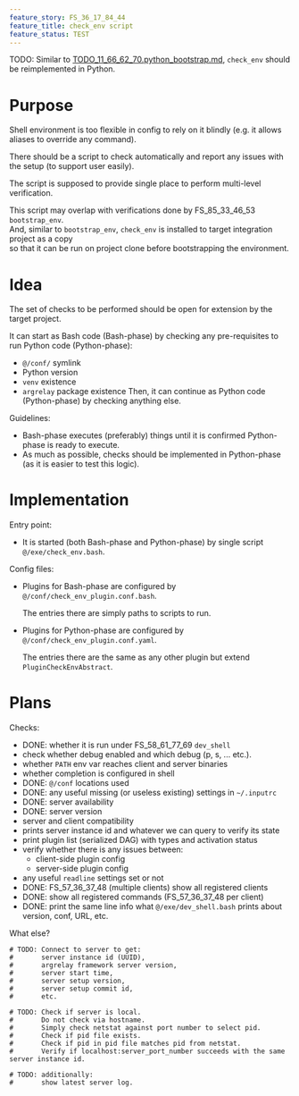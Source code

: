 ```yaml
---
feature_story: FS_36_17_84_44
feature_title: check_env script
feature_status: TEST
---
```


TODO: Similar to [TODO_11_66_62_70.python_bootstrap.md][TODO_11_66_62_70.python_bootstrap.md], `check_env` should be reimplemented in Python.

# Purpose

Shell environment is too flexible in config to rely on it blindly
(e.g. it allows aliases to override any command).

There should be a script to check automatically and report any issues with the setup (to support user easily).

The script is supposed to provide single place to perform multi-level verification.

This script may overlap with verifications done by FS_85_33_46_53 `bootstrap_env`. <br/>
And, similar to `bootstrap_env`, `check_env` is installed to target integration project as a copy<br/>
so that it can be run on project clone before bootstrapping the environment.

# Idea

The set of checks to be performed should be open for extension by the target project.

It can start as Bash code (Bash-phase) by checking any pre-requisites to run Python code (Python-phase):
*   `@/conf/` symlink
*   Python version
*   `venv` existence
*   `argrelay` package existence
Then, it can continue as Python code (Python-phase) by checking anything else.

Guidelines:
*   Bash-phase executes (preferably) things until it is confirmed Python-phase is ready to execute.
*   As much as possible, checks should be implemented in Python-phase (as it is easier to test this logic).

# Implementation

Entry point:
*   It is started (both Bash-phase and Python-phase) by single script `@/exe/check_env.bash`.

Config files:

*   Plugins for Bash-phase are configured by `@/conf/check_env_plugin.conf.bash`.

    The entries there are simply paths to scripts to run.

*   Plugins for Python-phase are configured by `@/conf/check_env_plugin.conf.yaml`.

    The entries there are the same as any other plugin but extend `PluginCheckEnvAbstract`.

# Plans

Checks:
*   DONE: whether it is run under FS_58_61_77_69 `dev_shell`
*   check whether debug enabled and which debug (p, s, ... etc.).
*   whether `PATH` env var reaches client and server binaries
*   whether completion is configured in shell
*   DONE: `@/conf` locations used
*   DONE: any useful missing (or useless existing) settings in `~/.inputrc`
*   DONE: server availability
*   DONE: server version
*   server and client compatibility
*   prints server instance id and whatever we can query to verify its state
*   print plugin list (serialized DAG) with types and activation status
*   verify whether there is any issues between:
    *   client-side plugin config
    *   server-side plugin config
*   any useful `readline` settings set or not
*   DONE: FS_57_36_37_48 (multiple clients) show all registered clients
*   DONE: show all registered commands (FS_57_36_37_48 per client)
*   DONE: print the same line info what `@/exe/dev_shell.bash` prints about version, conf, URL, etc.

What else?

```
# TODO: Connect to server to get:
#       server instance id (UUID),
#       argrelay framework server version,
#       server start time,
#       server setup version,
#       server setup commit id,
#       etc.

# TODO: Check if server is local.
#       Do not check via hostname.
#       Simply check netstat against port number to select pid.
#       Check if pid file exists.
#       Check if pid in pid file matches pid from netstat.
#       Verify if localhost:server_port_number succeeds with the same server instance id.

# TODO: additionally:
#       show latest server log.
```

[TODO_11_66_62_70.python_bootstrap.md]: ../task_refs/TODO_11_66_62_70.python_bootstrap.md
